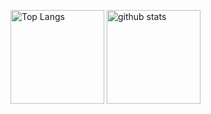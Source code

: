 <p align="left"> 
  <img alt="Top Langs" height="150px" src="https://github-readme-stats.vercel.app/api/top-langs/?username=YusukeNaito08&layout=compact" />
  <img alt="github stats" height="150px" src="https://github-readme-stats.vercel.app/api?username=YusukeNaito08&count_private=true&show_icons=true&show_icons=true&theme=vue" />
</p>
